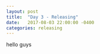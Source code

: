 ```yaml
---
layout: post
title:  "Day 3 - Releasing"
date:   2017-08-03 22:00:00 -0400
categories: releasing
---
```


hello guys